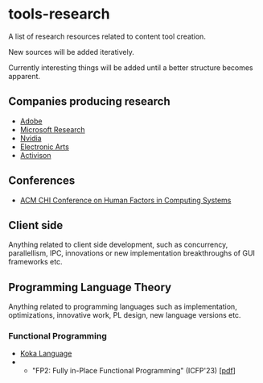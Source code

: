 # tools-research
A list of research resources related to content tool creation.

New sources will be added iteratively.

Currently interesting things will be added until a better structure becomes apparent.

## Companies producing research
* [Adobe](https://research.adobe.com/research/)
* [Microsoft Research](https://www.microsoft.com/en-us/research)
* [Nvidia](https://www.nvidia.com/en-us/research/)
* [Electronic Arts](https://www.ea.com/technology/research)
* [Activison](https://research.activision.com/)

## Conferences

* [ACM CHI Conference on Human Factors in Computing Systems](https://chi2023.acm.org/)

## Client side
Anything related to client side development, such as concurrency, parallellism, IPC, innovations or new implementation breakthroughs of GUI frameworks etc.

## Programming Language Theory
Anything related to programming languages such as implementation, optimizations, innovative work, PL design, new language versions etc.

### Functional Programming
* [Koka Language](https://koka-lang.github.io/koka/doc/index.html)
* * "FP2: Fully in-Place Functional Programming" (ICFP'23) [[pdf](https://www.microsoft.com/en-us/research/uploads/prod/2023/05/fbip.pdf)]